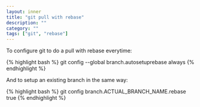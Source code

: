 ```yaml
---
layout: inner
title: "git pull with rebase"
description: ""
category: ""
tags: ["git", "rebase"]
---
```

To configure git to do a pull with rebase everytime:

{% highlight bash %}
git config --global branch.autosetuprebase always
{% endhighlight %}

And to setup an existing branch in the same way:

{% highlight bash %}
git config branch.ACTUAL_BRANCH_NAME.rebase true
{% endhighlight %}

